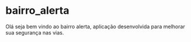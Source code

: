 # bairro_alerta
Olá seja bem vindo ao bairro alerta, aplicação desenvolvida para melhorar sua segurança nas vias.
